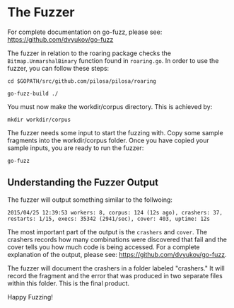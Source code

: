 # The Fuzzer

For complete documentation on go-fuzz, please see: https://github.com/dvyukov/go-fuzz

The fuzzer in relation to the roaring package checks the `Bitmap.UnmarshalBinary` function found in `roaring.go`. In order to use the fuzzer, you can follow these steps:

`cd $GOPATH/src/github.com/pilosa/pilosa/roaring`

`go-fuzz-build ./`

You must now make the workdir/corpus directory. This is achieved by:

`mkdir workdir/corpus`

The fuzzer needs some input to start the fuzzing with. Copy some sample fragments into the workdir/corpus folder. Once you have copied your sample inputs, you are ready to run the fuzzer:

`go-fuzz`

## Understanding the Fuzzer Output

The fuzzer will output something similar to the follwoing:

`2015/04/25 12:39:53 workers: 8, corpus: 124 (12s ago), crashers: 37, restarts: 1/15, execs: 35342 (2941/sec), cover: 403, uptime: 12s`

The most important part of the output is the `crashers` and `cover`. The crashers records how many combinations were discovered that fail and the cover tells you how much code is being accessed.
For a complete explanation of the output, please see: https://github.com/dvyukov/go-fuzz.

The fuzzer will document the crashers in a folder labeled "crashers." It will record the fragment and the error that was produced in two separate files within this folder. This is the final product.

Happy Fuzzing!
